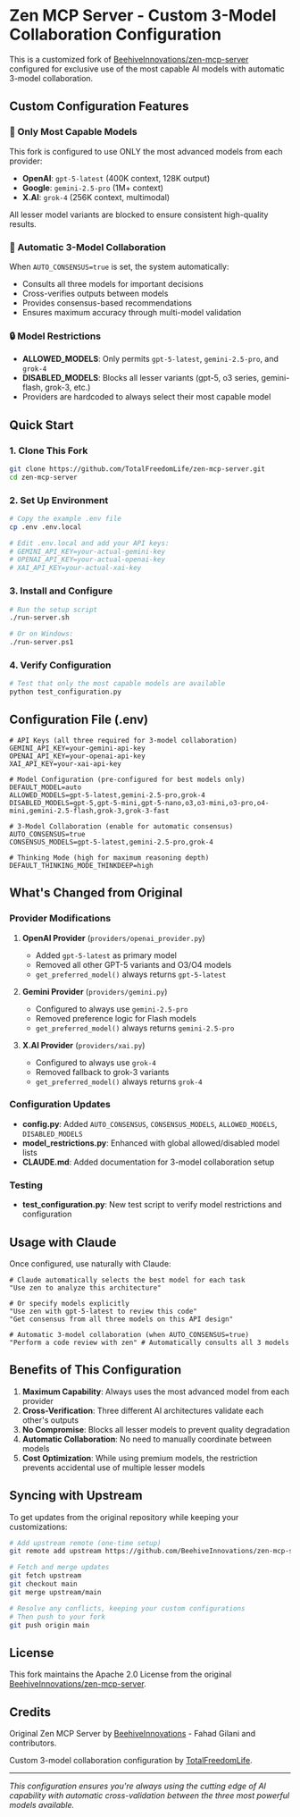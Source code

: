 # Zen MCP Server - Custom 3-Model Collaboration Configuration

This is a customized fork of [BeehiveInnovations/zen-mcp-server](https://github.com/BeehiveInnovations/zen-mcp-server) configured for exclusive use of the most capable AI models with automatic 3-model collaboration.

## Custom Configuration Features

### 🚀 Only Most Capable Models
This fork is configured to use ONLY the most advanced models from each provider:
- **OpenAI**: `gpt-5-latest` (400K context, 128K output)
- **Google**: `gemini-2.5-pro` (1M+ context)
- **X.AI**: `grok-4` (256K context, multimodal)

All lesser model variants are blocked to ensure consistent high-quality results.

### 🤝 Automatic 3-Model Collaboration
When `AUTO_CONSENSUS=true` is set, the system automatically:
- Consults all three models for important decisions
- Cross-verifies outputs between models
- Provides consensus-based recommendations
- Ensures maximum accuracy through multi-model validation

### 🔒 Model Restrictions
- **ALLOWED_MODELS**: Only permits `gpt-5-latest`, `gemini-2.5-pro`, and `grok-4`
- **DISABLED_MODELS**: Blocks all lesser variants (gpt-5, o3 series, gemini-flash, grok-3, etc.)
- Providers are hardcoded to always select their most capable model

## Quick Start

### 1. Clone This Fork
```bash
git clone https://github.com/TotalFreedomLife/zen-mcp-server.git
cd zen-mcp-server
```

### 2. Set Up Environment
```bash
# Copy the example .env file
cp .env .env.local

# Edit .env.local and add your API keys:
# GEMINI_API_KEY=your-actual-gemini-key
# OPENAI_API_KEY=your-actual-openai-key
# XAI_API_KEY=your-actual-xai-key
```

### 3. Install and Configure
```bash
# Run the setup script
./run-server.sh

# Or on Windows:
./run-server.ps1
```

### 4. Verify Configuration
```bash
# Test that only the most capable models are available
python test_configuration.py
```

## Configuration File (.env)

```env
# API Keys (all three required for 3-model collaboration)
GEMINI_API_KEY=your-gemini-api-key
OPENAI_API_KEY=your-openai-api-key
XAI_API_KEY=your-xai-api-key

# Model Configuration (pre-configured for best models only)
DEFAULT_MODEL=auto
ALLOWED_MODELS=gpt-5-latest,gemini-2.5-pro,grok-4
DISABLED_MODELS=gpt-5,gpt-5-mini,gpt-5-nano,o3,o3-mini,o3-pro,o4-mini,gemini-2.5-flash,grok-3,grok-3-fast

# 3-Model Collaboration (enable for automatic consensus)
AUTO_CONSENSUS=true
CONSENSUS_MODELS=gpt-5-latest,gemini-2.5-pro,grok-4

# Thinking Mode (high for maximum reasoning depth)
DEFAULT_THINKING_MODE_THINKDEEP=high
```

## What's Changed from Original

### Provider Modifications
1. **OpenAI Provider** (`providers/openai_provider.py`)
   - Added `gpt-5-latest` as primary model
   - Removed all other GPT-5 variants and O3/O4 models
   - `get_preferred_model()` always returns `gpt-5-latest`

2. **Gemini Provider** (`providers/gemini.py`)
   - Configured to always use `gemini-2.5-pro`
   - Removed preference logic for Flash models
   - `get_preferred_model()` always returns `gemini-2.5-pro`

3. **X.AI Provider** (`providers/xai.py`)
   - Configured to always use `grok-4`
   - Removed fallback to grok-3 variants
   - `get_preferred_model()` always returns `grok-4`

### Configuration Updates
- **config.py**: Added `AUTO_CONSENSUS`, `CONSENSUS_MODELS`, `ALLOWED_MODELS`, `DISABLED_MODELS`
- **model_restrictions.py**: Enhanced with global allowed/disabled model lists
- **CLAUDE.md**: Added documentation for 3-model collaboration setup

### Testing
- **test_configuration.py**: New test script to verify model restrictions and configuration

## Usage with Claude

Once configured, use naturally with Claude:

```
# Claude automatically selects the best model for each task
"Use zen to analyze this architecture"

# Or specify models explicitly
"Use zen with gpt-5-latest to review this code"
"Get consensus from all three models on this API design"

# Automatic 3-model collaboration (when AUTO_CONSENSUS=true)
"Perform a code review with zen" # Automatically consults all 3 models
```

## Benefits of This Configuration

1. **Maximum Capability**: Always uses the most advanced model from each provider
2. **Cross-Verification**: Three different AI architectures validate each other's outputs
3. **No Compromise**: Blocks all lesser models to prevent quality degradation
4. **Automatic Collaboration**: No need to manually coordinate between models
5. **Cost Optimization**: While using premium models, the restriction prevents accidental use of multiple lesser models

## Syncing with Upstream

To get updates from the original repository while keeping your customizations:

```bash
# Add upstream remote (one-time setup)
git remote add upstream https://github.com/BeehiveInnovations/zen-mcp-server.git

# Fetch and merge updates
git fetch upstream
git checkout main
git merge upstream/main

# Resolve any conflicts, keeping your custom configurations
# Then push to your fork
git push origin main
```

## License

This fork maintains the Apache 2.0 License from the original [BeehiveInnovations/zen-mcp-server](https://github.com/BeehiveInnovations/zen-mcp-server).

## Credits

Original Zen MCP Server by [BeehiveInnovations](https://github.com/BeehiveInnovations) - Fahad Gilani and contributors.

Custom 3-model collaboration configuration by [TotalFreedomLife](https://github.com/TotalFreedomLife).

---

*This configuration ensures you're always using the cutting edge of AI capability with automatic cross-validation between the three most powerful models available.*